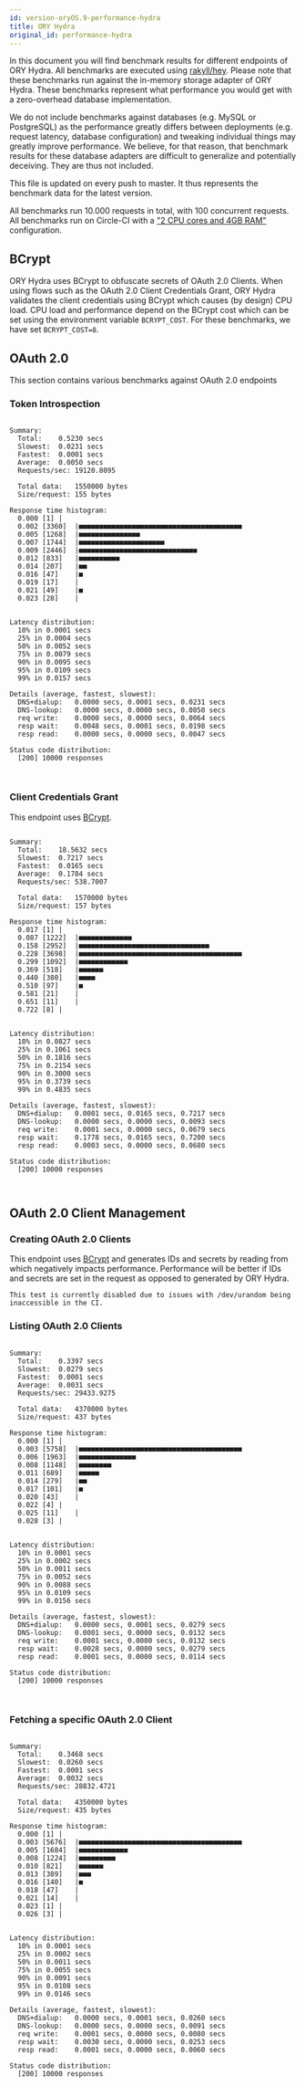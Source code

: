 ```yaml
---
id: version-oryOS.9-performance-hydra
title: ORY Hydra
original_id: performance-hydra
---
```


In this document you will find benchmark results for different endpoints of ORY Hydra. All benchmarks are executed
using [rakyll/hey](https://github.com/rakyll/hey). Please note that these benchmarks run against the in-memory storage
adapter of ORY Hydra. These benchmarks represent what performance you would get with a zero-overhead database implementation.

We do not include benchmarks against databases (e.g. MySQL or PostgreSQL) as the performance greatly differs between
deployments (e.g. request latency, database configuration) and tweaking individual things may greatly improve performance.
We believe, for that reason, that benchmark results for these database adapters are difficult to generalize and potentially
deceiving. They are thus not included.

This file is updated on every push to master. It thus represents the benchmark data for the latest version.

All benchmarks run 10.000 requests in total, with 100 concurrent requests. All benchmarks run on Circle-CI with a
["2 CPU cores and 4GB RAM"](https://support.circleci.com/hc/en-us/articles/360000489307-Why-do-my-tests-take-longer-to-run-on-CircleCI-than-locally-)
configuration.

## BCrypt

ORY Hydra uses BCrypt to obfuscate secrets of OAuth 2.0 Clients. When using flows such as the OAuth 2.0 Client Credentials
Grant, ORY Hydra validates the client credentials using BCrypt which causes (by design) CPU load. CPU load and performance
depend on the BCrypt cost which can be set using the environment variable `BCRYPT_COST`. For these benchmarks,
we have set `BCRYPT_COST=8`.

## OAuth 2.0

This section contains various benchmarks against OAuth 2.0 endpoints

### Token Introspection

```

Summary:
  Total:	0.5230 secs
  Slowest:	0.0231 secs
  Fastest:	0.0001 secs
  Average:	0.0050 secs
  Requests/sec:	19120.8095
  
  Total data:	1550000 bytes
  Size/request:	155 bytes

Response time histogram:
  0.000 [1]	|
  0.002 [3360]	|■■■■■■■■■■■■■■■■■■■■■■■■■■■■■■■■■■■■■■■■
  0.005 [1268]	|■■■■■■■■■■■■■■■
  0.007 [1744]	|■■■■■■■■■■■■■■■■■■■■■
  0.009 [2446]	|■■■■■■■■■■■■■■■■■■■■■■■■■■■■■
  0.012 [833]	|■■■■■■■■■■
  0.014 [207]	|■■
  0.016 [47]	|■
  0.019 [17]	|
  0.021 [49]	|■
  0.023 [28]	|


Latency distribution:
  10% in 0.0001 secs
  25% in 0.0004 secs
  50% in 0.0052 secs
  75% in 0.0079 secs
  90% in 0.0095 secs
  95% in 0.0109 secs
  99% in 0.0157 secs

Details (average, fastest, slowest):
  DNS+dialup:	0.0000 secs, 0.0001 secs, 0.0231 secs
  DNS-lookup:	0.0000 secs, 0.0000 secs, 0.0050 secs
  req write:	0.0000 secs, 0.0000 secs, 0.0064 secs
  resp wait:	0.0048 secs, 0.0001 secs, 0.0198 secs
  resp read:	0.0000 secs, 0.0000 secs, 0.0047 secs

Status code distribution:
  [200]	10000 responses



```

### Client Credentials Grant

This endpoint uses [BCrypt](#bcrypt).

```

Summary:
  Total:	18.5632 secs
  Slowest:	0.7217 secs
  Fastest:	0.0165 secs
  Average:	0.1784 secs
  Requests/sec:	538.7007
  
  Total data:	1570000 bytes
  Size/request:	157 bytes

Response time histogram:
  0.017 [1]	|
  0.087 [1222]	|■■■■■■■■■■■■■
  0.158 [2952]	|■■■■■■■■■■■■■■■■■■■■■■■■■■■■■■■■
  0.228 [3698]	|■■■■■■■■■■■■■■■■■■■■■■■■■■■■■■■■■■■■■■■■
  0.299 [1092]	|■■■■■■■■■■■■
  0.369 [518]	|■■■■■■
  0.440 [380]	|■■■■
  0.510 [97]	|■
  0.581 [21]	|
  0.651 [11]	|
  0.722 [8]	|


Latency distribution:
  10% in 0.0827 secs
  25% in 0.1061 secs
  50% in 0.1816 secs
  75% in 0.2154 secs
  90% in 0.3000 secs
  95% in 0.3739 secs
  99% in 0.4835 secs

Details (average, fastest, slowest):
  DNS+dialup:	0.0001 secs, 0.0165 secs, 0.7217 secs
  DNS-lookup:	0.0000 secs, 0.0000 secs, 0.0093 secs
  req write:	0.0001 secs, 0.0000 secs, 0.0679 secs
  resp wait:	0.1778 secs, 0.0165 secs, 0.7200 secs
  resp read:	0.0003 secs, 0.0000 secs, 0.0680 secs

Status code distribution:
  [200]	10000 responses



```

## OAuth 2.0 Client Management

### Creating OAuth 2.0 Clients

This endpoint uses [BCrypt](#bcrypt) and generates IDs and secrets by reading from  which negatively impacts
performance. Performance will be better if IDs and secrets are set in the request as opposed to generated by ORY Hydra.

```
This test is currently disabled due to issues with /dev/urandom being inaccessible in the CI.
```

### Listing OAuth 2.0 Clients

```

Summary:
  Total:	0.3397 secs
  Slowest:	0.0279 secs
  Fastest:	0.0001 secs
  Average:	0.0031 secs
  Requests/sec:	29433.9275
  
  Total data:	4370000 bytes
  Size/request:	437 bytes

Response time histogram:
  0.000 [1]	|
  0.003 [5758]	|■■■■■■■■■■■■■■■■■■■■■■■■■■■■■■■■■■■■■■■■
  0.006 [1963]	|■■■■■■■■■■■■■■
  0.008 [1148]	|■■■■■■■■
  0.011 [689]	|■■■■■
  0.014 [279]	|■■
  0.017 [101]	|■
  0.020 [43]	|
  0.022 [4]	|
  0.025 [11]	|
  0.028 [3]	|


Latency distribution:
  10% in 0.0001 secs
  25% in 0.0002 secs
  50% in 0.0011 secs
  75% in 0.0052 secs
  90% in 0.0088 secs
  95% in 0.0109 secs
  99% in 0.0156 secs

Details (average, fastest, slowest):
  DNS+dialup:	0.0000 secs, 0.0001 secs, 0.0279 secs
  DNS-lookup:	0.0001 secs, 0.0000 secs, 0.0132 secs
  req write:	0.0001 secs, 0.0000 secs, 0.0132 secs
  resp wait:	0.0028 secs, 0.0000 secs, 0.0279 secs
  resp read:	0.0001 secs, 0.0000 secs, 0.0114 secs

Status code distribution:
  [200]	10000 responses



```

### Fetching a specific OAuth 2.0 Client

```

Summary:
  Total:	0.3468 secs
  Slowest:	0.0260 secs
  Fastest:	0.0001 secs
  Average:	0.0032 secs
  Requests/sec:	28832.4721
  
  Total data:	4350000 bytes
  Size/request:	435 bytes

Response time histogram:
  0.000 [1]	|
  0.003 [5676]	|■■■■■■■■■■■■■■■■■■■■■■■■■■■■■■■■■■■■■■■■
  0.005 [1684]	|■■■■■■■■■■■■
  0.008 [1224]	|■■■■■■■■■
  0.010 [821]	|■■■■■■
  0.013 [389]	|■■■
  0.016 [140]	|■
  0.018 [47]	|
  0.021 [14]	|
  0.023 [1]	|
  0.026 [3]	|


Latency distribution:
  10% in 0.0001 secs
  25% in 0.0002 secs
  50% in 0.0011 secs
  75% in 0.0055 secs
  90% in 0.0091 secs
  95% in 0.0108 secs
  99% in 0.0146 secs

Details (average, fastest, slowest):
  DNS+dialup:	0.0000 secs, 0.0001 secs, 0.0260 secs
  DNS-lookup:	0.0000 secs, 0.0000 secs, 0.0091 secs
  req write:	0.0001 secs, 0.0000 secs, 0.0080 secs
  resp wait:	0.0030 secs, 0.0000 secs, 0.0253 secs
  resp read:	0.0001 secs, 0.0000 secs, 0.0060 secs

Status code distribution:
  [200]	10000 responses



```
